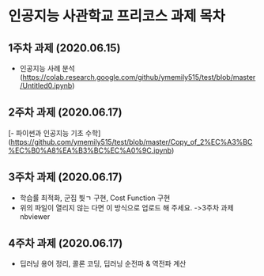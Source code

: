 # 인공지능 사관학교 프리코스 과제 목차

## 1주차 과제 (2020.06.15)
- 인공지능 사례 분석 (https://colab.research.google.com/github/ymemily515/test/blob/master/Untitled0.ipynb)
## 2주차 과제 (2020.06.17)
[- 파이썬과 인공지능 기초 수학] (https://github.com/ymemily515/test/blob/master/Copy_of_2%EC%A3%BC%EC%B0%A8%EA%B3%BC%EC%A0%9C.ipynb)
## 3주차 과제 (2020.06.17)
- 학습률 최적화, 군집 붯ㄱ 구현, Cost Function 구현
- 위의 파일이 열리지 않는 다면 이 방식으로 업로드 해 주세요. ->3주차 과제 nbviewer
## 4주차 과제 (2020.06.17)
- 딥러닝 용어 정리, 콜론 코딩, 딥러닝 순전파 & 역전파 계산
